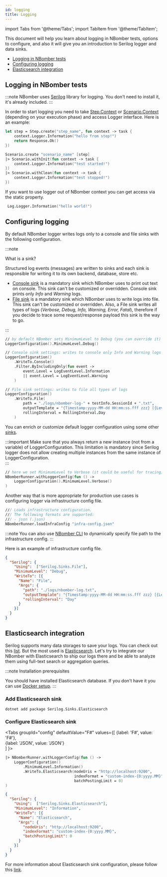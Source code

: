 ```yaml
---
id: logging
title: Logging
---
```


import Tabs from '@theme/Tabs';
import TabItem from '@theme/TabItem';

This document will help you learn about logging in NBomber tests, options to configure, and also it will give you an introduction to Serilog logger and data sinks.

- [Logging in NBomber tests](logging#logging-in-nbomber-tests)
- [Configuring logging](logging#configuring-logging)
- [Elasticsearch integration](logging#elasticsearch-integration)

## Logging in NBomber tests

:::note
NBomber uses [Serilog](https://serilog.net/) library for logging. You don't need to install it, it's already included.
:::

In order to start logging you need to take [Step.Context](general-concepts#step-context) or [Scenario.Context](general-concepts#scenario-context) (depending on your execution phase) and access Logger interface. Here is an example:


```fsharp
let step = Step.create("step_name", fun context -> task {    
    context.Logger.Information("hello from step!")    
    return Response.Ok()
})

Scenario.create "scenario_name" [step]
|> Scenario.withInit(fun context -> task {        
    context.Logger.Information("test started!")  
})
|> Scenario.withClean(fun context -> task {
    context.Logger.Information("test stopped!")        
})
```

If you want to use logger out of NBomber context you can get access via the static property.

```fsharp
 Log.Logger.Information("hello world!") 
```

## Configuring logging

By default NBomber logger writes logs only to a console and file sinks with the following configuration.

:::note

What is a sink?

Structured log events (messages) are written to sinks and each sink is responsible for writing it to its own backend, database, store etc.

- [Console sink](https://github.com/serilog/serilog-sinks-console) is a mandatory sink which NBomber uses to print out text on console. This sink can't be customized or overridden. Console sink prints only *Info* and *Warning* logs. 
- [File sink](https://github.com/serilog/serilog-sinks-file) is a mandatory sink which NBomber uses to write logs into file. This sink can't be customized or overridden. Also, a File sink writes all types of logs (*Verbose, Debug, Info, Warning, Error, Fatal*), therefore if you decide to trace some request/response payload this sink is the way to go.

:::

```fsharp
// by default NBomber sets MinimumLevel to Debug (you can override it)
LoggerConfiguration().MinimumLevel.Debug()

// Console sink settings: writes to console only Info and Warning logs
LoggerConfiguration()
    .WriteTo.Console()
    .Filter.ByIncludingOnly(fun event -> 
        event.Level = LogEventLevel.Information
        || event.Level = LogEventLevel.Warning
    )

// File sink settings: writes to file all types of logs
LoggerConfiguration()      
    .WriteTo.File(
        path = "./logs/nbomber-log-" + testInfo.SessionId + ".txt",
        outputTemplate = "{Timestamp:yyyy-MM-dd HH:mm:ss.fff zzz} [{Level:u3}] [{ThreadId}] {Message:lj}{NewLine}{Exception}",
        rollingInterval = RollingInterval.Day
    )
```

You can enrich or customize default logger configuration using some other [sinks](https://github.com/serilog/serilog/wiki/Provided-Sinks).

:::important
Make sure that you always return a new instance (not from a variable) of LoggerConfiguration. This limitation is mandatory since Serilog logger does not allow creating multiple instances from the same instance of LoggerConfiguration.  
:::

```fsharp
// here we set MinimumLevel to Verbose (it could be useful for tracing)
NBomberRunner.withLoggerConfig(fun () ->
    LoggerConfiguration().MinimumLevel.Verbose()
)
```

Another way that is more appropriate for production use cases is configuring logger via infrastructure config file.

```fsharp
/// Loads infrastructure configuration.
/// The following formats are supported:
/// - json (.json)
NBomberRunner.loadInfraConfig "infra-config.json"
```

:::note
You can also use [NBomber CLI](configuration#cli-arguments) to dynamically specify file path to the infrastructure config.
:::

Here is an example of infrastructure config file.

```json title="infra-config.json"
{
  "Serilog": {
    "Using":  ["Serilog.Sinks.File"],
    "MinimumLevel": "Debug",
    "WriteTo": [{ 
      "Name": "File", 
      "Args": { 
        "path": "./logs/nbomber-log.txt",
        "outputTemplate": "{Timestamp:yyyy-MM-dd HH:mm:ss.fff zzz} [{Level:u3}] {Message:lj}{NewLine}{Exception}",         
        "rollingInterval": "Day" 
      }
    }]
  }
}
```

## Elasticsearch integration

Serilog supports many data storages to save your logs. You can check out this [list](https://github.com/serilog/serilog/wiki/Provided-Sinks). But the most used is [Elasticsearch](https://github.com/serilog/serilog-sinks-elasticsearch). Let's try to integrate our NBomber with Elasticsearch to ship our logs there and be able to analyze them using full-text search or aggregation queries. 

:::note
Installation prerequisites

You should have installed Elasticsearch database. If you don't have it you can use [Docker setup](docker-setup).
:::

### Add Elasticsearch sink

```code
dotnet add package Serilog.Sinks.Elasticsearch
```

### Configure Elasticsearch sink

<Tabs
  groupId="config"
  defaultValue="F#"
  values={[
    {label: 'F#', value: 'F#'},    
    {label: 'JSON', value: 'JSON'}    
  ]
}>

<TabItem value="F#">

```fsharp
|> NBomberRunner.withLoggerConfig(fun () ->    
    LoggerConfiguration()
        .MinimumLevel.Information()
        .WriteTo.Elasticsearch(nodeUris = "http://localhost:9200",
                               indexFormat = "custom-index-{0:yyyy.MM}",
                               batchPostingLimit = 0)
)
```
</TabItem>

<TabItem value="JSON">

```json title="infra-config.json"
{
  "Serilog": {
    "Using":  ["Serilog.Sinks.Elasticsearch"],
    "MinimumLevel": "Information",
    "WriteTo": [{ 
      "Name": "Elasticsearch", 
      "Args": { 
        "nodeUris": "http://localhost:9200",
        "indexFormat": "custom-index-{0:yyyy.MM}",         
        "batchPostingLimit": 0 
      }
    }]
  }
}
```
</TabItem>
</Tabs>

For more information about Elasticsearch sink configuration, please follow this [link](https://github.com/serilog/serilog-sinks-elasticsearch).

<!-- TODO: gif animation -->
